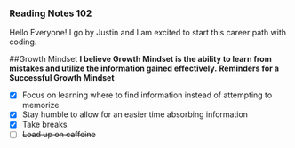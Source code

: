 ### Reading Notes 102

Hello Everyone!
I go by Justin and I am excited to start this career path with coding.

##Growth Mindset
**I believe Growth Mindset is the ability to learn from mistakes and utilize the information gained effectively.**
**Reminders for a Successful Growth Mindset**
- [x] Focus on learning where to find information instead of attempting to memorize
- [x] Stay humble to allow for an easier time absorbing information
- [x] Take breaks
- [ ] ~~Load up on caffeine~~ 
